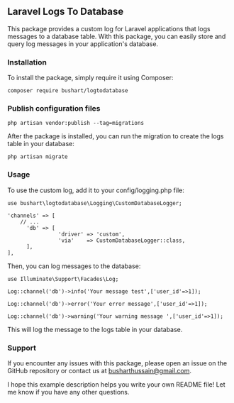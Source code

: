 ## Laravel Logs To Database

This package provides a custom log for Laravel applications that logs messages to a database table. With this package, you can easily store and query log messages in your application's database.

### Installation

To install the package, simply require it using Composer:
```
composer require bushart/logtodatabase
```

### Publish configuration  files

```
php artisan vendor:publish --tag=migrations
```

After the package is installed, you can run the migration to create the logs table in your database:

```
php artisan migrate
```

### Usage

To use the custom log, add it to your config/logging.php file:

```
use bushart\logtodatabase\Logging\CustomDatabaseLogger;

'channels' => [
    // ...
      'db' => [
                'driver' => 'custom',
                'via'    => CustomDatabaseLogger::class,
      ],
],
```

Then, you can log messages to the database:

```
use Illuminate\Support\Facades\Log;

Log::channel('db')->info('Your message test',['user_id'=>1]);

Log::channel('db')->error('Your error message',['user_id'=>1]);

Log::channel('db')->warning('Your warning message ',['user_id'=>1]);
```

This will log the message to the logs table in your database.

### Support

If you encounter any issues with this package, please open an issue on the GitHub repository or contact us at busharthussain@gmail.com.

I hope this example description helps you write your own README file! Let me know if you have any other questions.